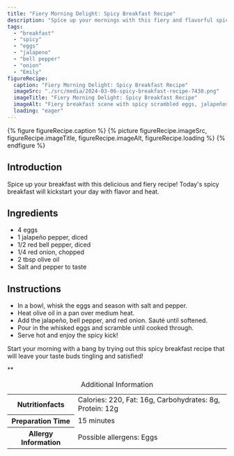 ```yaml
---
title: "Fiery Morning Delight: Spicy Breakfast Recipe"
description: "Spice up your mornings with this fiery and flavorful spicy breakfast recipe. Scrambled eggs with a kick of jalapeño and bell pepper to ignite your taste buds!"
tags:
  - "breakfast"
  - "spicy"
  - "eggs"
  - "jalapeno"
  - "bell pepper"
  - "onion"
  - "Emily"
figureRecipe: 
  caption: "Fiery Morning Delight: Spicy Breakfast Recipe"
  imageSrc: "./src/media/2024-03-06-spicy-breakfast-recipe-7430.png"
  imageTitle: "Fiery Morning Delight: Spicy Breakfast Recipe"
  imageAlt: "Fiery breakfast scene with spicy scrambled eggs, jalapeños, red bell pepper, and red onion on a clean table setting."
  loading: "eager"
---
```


{% figure figureRecipe.caption %}
{% picture figureRecipe.imageSrc, figureRecipe.imageTitle, figureRecipe.imageAlt, figureRecipe.loading %}
{% endfigure %}

## Introduction

Spice up your breakfast with this delicious and fiery recipe! Today's spicy breakfast will kickstart your day with flavor and heat.

## Ingredients

- 4 eggs
- 1 jalapeño pepper, diced
- 1/2 red bell pepper, diced
- 1/4 red onion, chopped
- 2 tbsp olive oil
- Salt and pepper to taste

## Instructions

- In a bowl, whisk the eggs and season with salt and pepper.
- Heat olive oil in a pan over medium heat.
- Add the jalapeño, bell pepper, and red onion. Sauté until softened.
- Pour in the whisked eggs and scramble until cooked through.
- Serve hot and enjoy the spicy kick!

Start your morning with a bang by trying out this spicy breakfast recipe that will leave your taste buds tingling and satisfied!

**

<table><caption class='sr-only'>Additional Information</caption><tr><th>Nutritionfacts</th><td>Calories: 220, Fat: 16g, Carbohydrates: 8g, Protein: 12g&nbsp;</td></tr><tr><th>Preparation Time</th><td>15 minutes&nbsp;</td></tr><tr><th>Allergy Information</th><td>Possible allergens: Eggs&nbsp;</td></tr></table>

